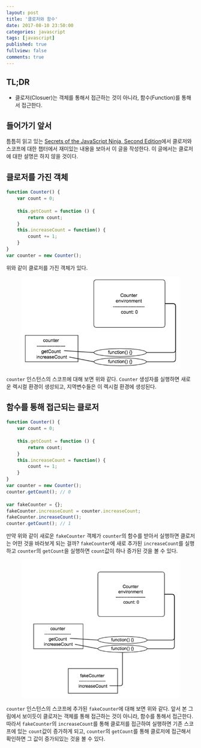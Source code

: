 ```yaml
---
layout: post
title: '클로저와 함수'
date: 2017-08-10 23:50:00
categories: javascript
tags: [javascript]
published: true
fullview: false
comments: true
---
```


## TL;DR

* 클로저(Closuer)는 객체를 통해서 접근하는 것이 아니라, 함수(Function)를 통해서 접근한다.

## 들어가기 앞서

틈틈히 읽고 있는 [Secrets of the JavaScript Ninja, Second Edition](https://www.manning.com/books/secrets-of-the-javascript-ninja-second-edition)에서 클로저와 스코프에 대한 챕터에서 재미있는 내용을 보아서 이 글을 작성한다. 이 글에서는 클로저에 대한 설명은 하지 않을 것이다.

## 클로저를 가진 객체

```javascript
function Counter() {
    var count = 0;

    this.getCount = function () {
        return count;
    }
    this.increaseCount = function() {
        count += 1;
    }
}
var counter = new Counter();
```

위와 같이 클로저를 가진 객체가 있다.

<figure><img src="/images/closuer-and-function/counter.png" alt=""></figure>

`counter` 인스턴스의 스코프에 대해 보면 위와 같다. `Counter` 생성자를 실행하면 새로운 렉시컬 환경이 생성되고, 지역변수들은 이 렉시컬 환경에 생성된다.

## 함수를 통해 접근되는 클로저

```javascript
function Counter() {
    var count = 0;

    this.getCount = function () {
        return count;
    }
    this.increaseCount = function() {
        count += 1;
    }
}
var counter = new Counter();
counter.getCount(); // 0

var fakeCounter = {};
fakeCounter.increaseCount = counter.increaseCount;
fakeCounter.increaseCount();
counter.getCount(); // 1
```

만약 위와 같이 새로운 `fakeCounter` 객체가 `counter`의 함수를 받아서 실행하면 클로저는 어떤 것을 바라보게 되는 걸까? `fakeCounter`에 새로 추가된 `increaseCount`를 실행하고 `counter`의 `getCount`을 실행하면 `count`값이 하나 증가된 것을 볼 수 있다.

<figure><img src="/images/closuer-and-function/fake-counter.png" alt=""></figure>

 `counter` 인스턴스의 스코프에 추가된 `fakeCounter`에 대해 보면 위와 같다. 앞서 본 그림에서 보이듯이 클로저는 객체를 통해 접근하는 것이 아니라, 함수를 통해서 접근한다. 따라서 `fakeCounter`의 `increaseCount`를 통해 클로저를 접근하여 실행하면 기존 스코프에 있는 `count`값이 증가하게 되고, `counter`의 `getCount`를 통해 클로저에 접근해서 확인하면 그 값이 증가되있는 것을 볼 수 있다.